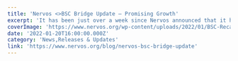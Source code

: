 ```yaml
---
title: 'Nervos <>BSC Bridge Update – Promising Growth'
excerpt: 'It has been just over a week since Nervos announced that it had Force Bridged to Binance Smart Chain (BSC). This cross-chain bridge is part of our multi-chain strategy and interoperability journey, sp'
coverImage: 'https://www.nervos.org/wp-content/uploads/2022/01/BSC-Recap-01-810x456.png'
date: '2022-01-20T16:00:00.000Z'
category: 'News,Releases & Updates'
link: 'https://www.nervos.org/blog/nervos-bsc-bridge-update'
---
```


